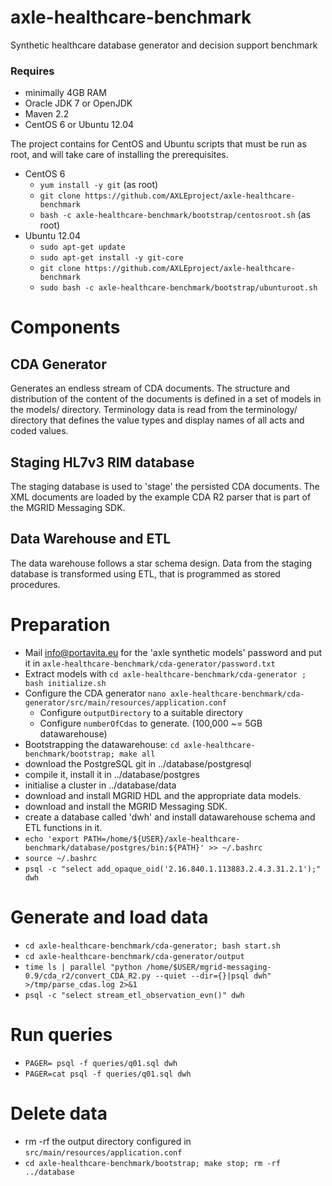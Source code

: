 # axle-healthcare-benchmark #

Synthetic healthcare database generator and decision support benchmark

### Requires ###
* minimally 4GB RAM
* Oracle JDK 7 or OpenJDK
* Maven 2.2
* CentOS 6 or Ubuntu 12.04

The project contains for CentOS and Ubuntu scripts that must be run as root,
and will take care of installing the prerequisites.

* CentOS 6
  * `yum install -y git` (as root)
  * `git clone https://github.com/AXLEproject/axle-healthcare-benchmark`
  * `bash -c axle-healthcare-benchmark/bootstrap/centosroot.sh` (as root)
* Ubuntu 12.04
  * `sudo apt-get update`
  * `sudo apt-get install -y git-core`
  * `git clone https://github.com/AXLEproject/axle-healthcare-benchmark`
  * `sudo bash -c axle-healthcare-benchmark/bootstrap/ubunturoot.sh`

# Components #

## CDA Generator ##

Generates an endless stream of CDA documents.  The structure and distribution
of the content of the documents is defined in a set of models in the models/
directory.  Terminology data is read from the terminology/ directory that
defines the value types and display names of all acts and coded values.

## Staging HL7v3 RIM database ##

The staging database is used to 'stage' the persisted CDA documents.  The XML
documents are loaded by the example CDA R2 parser that is part of the MGRID
Messaging SDK.

## Data Warehouse and ETL ##

The data warehouse follows a star schema design.  Data from the staging
database is transformed using ETL, that is programmed as stored procedures.

# Preparation #

* Mail info@portavita.eu for the 'axle synthetic models' password and put it in
  `axle-healthcare-benchmark/cda-generator/password.txt`
* Extract models with `cd axle-healthcare-benchmark/cda-generator ; bash initialize.sh`
* Configure the CDA generator
  `nano axle-healthcare-benchmark/cda-generator/src/main/resources/application.conf`
  * Configure `outputDirectory` to a suitable directory
  * Configure `numberOfCdas` to generate. (100,000 ~= 5GB datawarehouse)
* Bootstrapping the datawarehouse:
 `cd axle-healthcare-benchmark/bootstrap; make all`
 * download the PostgreSQL git in ../database/postgresql
 * compile it, install it in ../database/postgres
 * initialise a cluster in ../database/data
 * download and install MGRID HDL and the appropriate data models.
 * download and install the MGRID Messaging SDK.
 * create a database called 'dwh' and install datawarehouse schema
   and ETL functions in it.
* `echo 'export PATH=/home/${USER}/axle-healthcare-benchmark/database/postgres/bin:${PATH}' >> ~/.bashrc`
* `source ~/.bashrc`
* `psql -c "select add_opaque_oid('2.16.840.1.113883.2.4.3.31.2.1');" dwh`

# Generate and load data #
* `cd axle-healthcare-benchmark/cda-generator; bash start.sh`
* `cd axle-healthcare-benchmark/cda-generator/output`
* `time ls | parallel "python /home/$USER/mgrid-messaging-0.9/cda_r2/convert_CDA_R2.py --quiet --dir={}|psql dwh" >/tmp/parse_cdas.log 2>&1`
* `psql -c "select stream_etl_observation_evn()" dwh`

# Run queries #
* `PAGER= psql -f queries/q01.sql dwh`
* `PAGER=cat psql -f queries/q01.sql dwh`

# Delete data #
* rm -rf the output directory configured in `src/main/resources/application.conf`
* `cd axle-healthcare-benchmark/bootstrap; make stop; rm -rf ../database`
